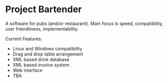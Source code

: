 # Project Bartender

A software for pubs (and/or restaurant). Main focus is speed, compatibility, user friendliness, implementability.

Current Features:
- Linux and Windows compatibility
- Drag and drop table arrangement
- XML based drink database
- XML based invoice system
- Web interface
- TBA
